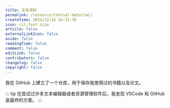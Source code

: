 ```yaml
---
title: 文本资料
permalink: /resource/textual-material/
createTime: 2024/12/16 14:31:30
icon: cil:text-size
article: false
externalLinkIcon: false
aside: false
readingTime: false
comment: false
editLink: false
contributors: false
changelog: false
copyright: false
---
```

我在 GitHub 上建立了一个仓库，用于保存我使用过的书籍以及论文。

::: tip 在尝试过许多文本编辑器或者资源管理软件后，我发现 VSCode 和 GitHub 是最终的方案。
:::

<RepoCard repo="dingyuqi/textual-material" />
